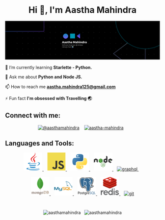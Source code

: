 <h1 align="center">Hi 👋, I'm Aastha Mahindra</h1>

<p align="center"><img src="./img.png" alt="aasthamahindra"/>

🌱 I’m currently learning **Starlette - Python.**

💬 Ask me about **Python and Node JS.**

📫 How to reach me **aastha.mahindra125@gmail.com**

⚡ Fun fact **I'm obsessed with Travelling 🌏**

<h2 align="left">Connect with me:</h2>
<p align="center">
<a href="https://hashnode.com/@aasthamahindra" target="blank"><img align="center" src="https://img.shields.io/badge/Hashnode-2962FF?style=for-the-badge&logo=hashnode&logoColor=white" alt="@aasthamahindra" height="40" /></a>
&nbsp&nbsp
<a href="https://linkedin.com/in/aastha-mahindra" target="blank"><img align="center" src="https://img.shields.io/badge/LinkedIn-0077B5?style=for-the-badge&logo=linkedin&logoColor=white" alt="aastha-mahindra" height="40" /></a> 
&nbsp&nbsp
<!-- <a href="https://www.leetcode.com/xyz" target="blank"><img align="center" src="https://img.shields.io/badge/LeetCode-000000?style=for-the-badge&logo=LeetCode&logoColor=#d16c06" alt="xyz" height="40" /></a> -->
</p>

<h2 align="left">Languages and Tools:</h2>
<p align="center"> <a href="https://www.java.com" target="_blank" rel="noreferrer"> <img src="https://raw.githubusercontent.com/devicons/devicon/master/icons/java/java-original.svg" alt="java" width="60" height="60"/> </a> 
&nbsp&nbsp
<a href="https://developer.mozilla.org/en-US/docs/Web/JavaScript" target="_blank" rel="noreferrer"> <img src="https://raw.githubusercontent.com/devicons/devicon/master/icons/javascript/javascript-original.svg" alt="javascript" width="60" height="60"/> </a> 
&nbsp&nbsp
<a href="https://www.python.org" target="_blank" rel="noreferrer"> <img src="https://raw.githubusercontent.com/devicons/devicon/master/icons/python/python-original.svg" alt="python" width="60" height="60"/> </a> 
&nbsp&nbsp
<a href="https://nodejs.org" target="_blank" rel="noreferrer"> <img src="https://raw.githubusercontent.com/devicons/devicon/master/icons/nodejs/nodejs-original-wordmark.svg" alt="nodejs" width="60" height="60"/> </a> 
&nbsp&nbsp
<a href="https://graphql.org" target="_blank" rel="noreferrer"> <img src="https://www.vectorlogo.zone/logos/graphql/graphql-icon.svg" alt="graphql" width="60" height="60"/> </a> 
&nbsp&nbsp
<br>
<br>
<a href="https://www.mongodb.com/" target="_blank" rel="noreferrer"> <img src="https://raw.githubusercontent.com/devicons/devicon/master/icons/mongodb/mongodb-original-wordmark.svg" alt="mongodb" width="60" height="60"/> </a> 
&nbsp&nbsp
<a href="https://www.mysql.com/" target="_blank" rel="noreferrer"> <img src="https://raw.githubusercontent.com/devicons/devicon/master/icons/mysql/mysql-original-wordmark.svg" alt="mysql" width="60" height="60"/> </a> 
&nbsp&nbsp
<a href="https://www.postgresql.org" target="_blank" rel="noreferrer"> <img src="https://raw.githubusercontent.com/devicons/devicon/master/icons/postgresql/postgresql-original-wordmark.svg" alt="postgresql" width="60" height="60"/> </a> 
&nbsp&nbsp
<a href="https://redis.io" target="_blank" rel="noreferrer"> <img src="https://raw.githubusercontent.com/devicons/devicon/master/icons/redis/redis-original-wordmark.svg" alt="redis" width="60" height="60"/> </a> 
&nbsp&nbsp
<a href="https://git-scm.com/" target="_blank" rel="noreferrer"> <img src="https://www.vectorlogo.zone/logos/git-scm/git-scm-icon.svg" alt="git" width="60" height="60"/> </a> 
</p>
<br>

<p align="center"><img src="https://github-readme-stats.vercel.app/api/top-langs?username=aasthamahindra&show_icons=true&locale=en&layout=compact" alt="aasthamahindra" />
&nbsp;
<img src="https://github-readme-stats.vercel.app/api?username=aasthamahindra&show_icons=true&locale=en" alt="aasthamahindra" /> </p>

<!--<p align="center"><img src="https://github-readme-streak-stats.herokuapp.com/?user=aasthamahindra&" alt="aasthamahindra" /></p> -->
